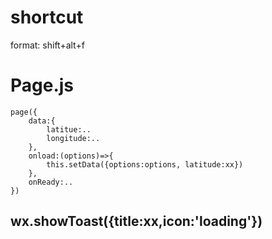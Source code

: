 # shortcut
format:
    shift+alt+f

# Page.js
    page({
        data:{
            latitue:..
            longitude:..
        },
        onload:(options)=>{
            this.setData({options:options, latitude:xx})
        },
        onReady:..
    })

## wx.showToast({title:xx,icon:'loading'})